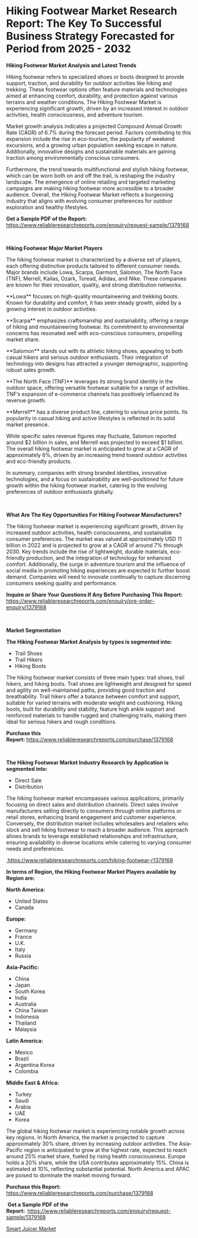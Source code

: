 <p><h1>Hiking Footwear Market Research Report: The Key To Successful Business Strategy Forecasted for Period from 2025 - 2032</h1></p><p><strong>Hiking Footwear Market Analysis and Latest Trends</strong></p>
<p><p>Hiking footwear refers to specialized shoes or boots designed to provide support, traction, and durability for outdoor activities like hiking and trekking. These footwear options often feature materials and technologies aimed at enhancing comfort, durability, and protection against various terrains and weather conditions. The Hiking Footwear Market is experiencing significant growth, driven by an increased interest in outdoor activities, health consciousness, and adventure tourism.</p><p>Market growth analysis indicates a projected Compound Annual Growth Rate (CAGR) of 6.7% during the forecast period. Factors contributing to this expansion include the rise in eco-tourism, the popularity of weekend excursions, and a growing urban population seeking escape in nature. Additionally, innovative designs and sustainable materials are gaining traction among environmentally conscious consumers.</p><p>Furthermore, the trend towards multifunctional and stylish hiking footwear, which can be worn both on and off the trail, is reshaping the industry landscape. The emergence of online retailing and targeted marketing campaigns are making hiking footwear more accessible to a broader audience. Overall, the Hiking Footwear Market reflects a burgeoning industry that aligns with evolving consumer preferences for outdoor exploration and healthy lifestyles.</p></p>
<p><strong>Get a Sample PDF of the Report:&nbsp;</strong> <a href="https://www.reliableresearchreports.com/enquiry/request-sample/1379168?utm_campaign=2109&utm_medium=2&utm_source=Github&utm_content=ia&utm_term=05022025&utm_id=hiking-footwear">https://www.reliableresearchreports.com/enquiry/request-sample/1379168</a></p>
<p>&nbsp;</p>
<p><strong>Hiking Footwear Major Market Players</strong></p>
<p><p>The hiking footwear market is characterized by a diverse set of players, each offering distinctive products tailored to different consumer needs. Major brands include Lowa, Scarpa, Garmont, Salomon, The North Face (TNF), Merrell, Kailas, Ozark, Toread, Adidas, and Nike. These companies are known for their innovation, quality, and strong distribution networks.</p><p>**Lowa** focuses on high-quality mountaineering and trekking boots. Known for durability and comfort, it has seen steady growth, aided by a growing interest in outdoor activities.</p><p>**Scarpa** emphasizes craftsmanship and sustainability, offering a range of hiking and mountaineering footwear. Its commitment to environmental concerns has resonated well with eco-conscious consumers, propelling market share.</p><p>**Salomon** stands out with its athletic hiking shoes, appealing to both casual hikers and serious outdoor enthusiasts. Their integration of technology into designs has attracted a younger demographic, supporting robust sales growth.</p><p>**The North Face (TNF)** leverages its strong brand identity in the outdoor space, offering versatile footwear suitable for a range of activities. TNF’s expansion of e-commerce channels has positively influenced its revenue growth.</p><p>**Merrell** has a diverse product line, catering to various price points. Its popularity in casual hiking and active lifestyles is reflected in its solid market presence.</p><p>While specific sales revenue figures may fluctuate, Salomon reported around $2 billion in sales, and Merrell was projected to exceed $1 billion. The overall hiking footwear market is anticipated to grow at a CAGR of approximately 6%, driven by an increasing trend toward outdoor activities and eco-friendly products.</p><p>In summary, companies with strong branded identities, innovative technologies, and a focus on sustainability are well-positioned for future growth within the hiking footwear market, catering to the evolving preferences of outdoor enthusiasts globally.</p></p>
<p>&nbsp;</p>
<p><strong>What Are The Key Opportunities For Hiking Footwear Manufacturers?</strong></p>
<p><p>The hiking footwear market is experiencing significant growth, driven by increased outdoor activities, health consciousness, and sustainable consumer preferences. The market was valued at approximately USD 11 billion in 2022 and is projected to grow at a CAGR of around 7% through 2030. Key trends include the rise of lightweight, durable materials, eco-friendly production, and the integration of technology for enhanced comfort. Additionally, the surge in adventure tourism and the influence of social media in promoting hiking experiences are expected to further boost demand. Companies will need to innovate continually to capture discerning consumers seeking quality and performance.</p></p>
<p><strong>Inquire or Share Your Questions If Any Before Purchasing This Report:</strong> <a href="https://www.reliableresearchreports.com/enquiry/pre-order-enquiry/1379168?utm_campaign=2109&utm_medium=2&utm_source=Github&utm_content=ia&utm_term=05022025&utm_id=hiking-footwear">https://www.reliableresearchreports.com/enquiry/pre-order-enquiry/1379168</a></p>
<p>&nbsp;</p>
<p><strong>Market Segmentation</strong></p>
<p><strong>The Hiking Footwear Market Analysis by types is segmented into:</strong></p>
<p><ul><li>Trail Shoes</li><li>Trail Hikers</li><li>Hiking Boots</li></ul></p>
<p><p>The hiking footwear market consists of three main types: trail shoes, trail hikers, and hiking boots. Trail shoes are lightweight and designed for speed and agility on well-maintained paths, providing good traction and breathability. Trail hikers offer a balance between comfort and support, suitable for varied terrains with moderate weight and cushioning. Hiking boots, built for durability and stability, feature high ankle support and reinforced materials to handle rugged and challenging trails, making them ideal for serious hikers and rough conditions.</p></p>
<p><strong>Purchase this Report:&nbsp;</strong><a href="https://www.reliableresearchreports.com/purchase/1379168?utm_campaign=2109&utm_medium=2&utm_source=Github&utm_content=ia&utm_term=05022025&utm_id=hiking-footwear">https://www.reliableresearchreports.com/purchase/1379168</a></p>
<p>&nbsp;</p>
<p><strong>The Hiking Footwear Market Industry Research by Application is segmented into:</strong></p>
<p><ul><li>Direct Sale</li><li>Distribution</li></ul></p>
<p><p>The hiking footwear market encompasses various applications, primarily focusing on direct sales and distribution channels. Direct sales involve manufacturers selling directly to consumers through online platforms or retail stores, enhancing brand engagement and customer experience. Conversely, the distribution market includes wholesalers and retailers who stock and sell hiking footwear to reach a broader audience. This approach allows brands to leverage established relationships and infrastructure, ensuring availability in diverse locations while catering to varying consumer needs and preferences.</p></p>
<p><a href="https://www.reliableresearchreports.com/hiking-footwear-r1379168?utm_campaign=2109&utm_medium=2&utm_source=Github&utm_content=ia&utm_term=05022025&utm_id=hiking-footwear">&nbsp;https://www.reliableresearchreports.com/hiking-footwear-r1379168</a></p>
<p><strong>In terms of Region, the Hiking Footwear Market Players available by Region are:</strong></p>
<p>
    <p> <strong> North America: </strong>
        <ul>
            <li>United States</li>
            <li>Canada</li>
        </ul>
        </p> 
    <p> <strong> Europe: </strong>
        <ul>
            <li>Germany</li>
            <li>France</li>
            <li>U.K.</li>
            <li>Italy</li>
            <li>Russia</li>
        </ul>
        </p> 
    <p> <strong> Asia-Pacific: </strong>
        <ul>
            <li>China</li>
            <li>Japan</li>
            <li>South Korea</li>
            <li>India</li>
            <li>Australia</li>
            <li>China Taiwan</li>
            <li>Indonesia</li>
            <li>Thailand</li>
            <li>Malaysia</li>
        </ul>
        </p> 
    <p> <strong> Latin America: </strong>
        <ul>
            <li>Mexico</li>
            <li>Brazil</li>
            <li>Argentina Korea</li>
            <li>Colombia</li>
        </ul>
        </p> 
    <p> <strong> Middle East & Africa: </strong>
        <ul>
            <li>Turkey</li>
            <li>Saudi</li>
            <li>Arabia</li>
            <li>UAE</li>
            <li>Korea</li>
        </ul>
    </p>
    </p>
<p><p>The global hiking footwear market is experiencing notable growth across key regions. In North America, the market is projected to capture approximately 30% share, driven by increasing outdoor activities. The Asia-Pacific region is anticipated to grow at the highest rate, expected to reach around 25% market share, fueled by rising health consciousness. Europe holds a 20% share, while the USA contributes approximately 15%. China is estimated at 10%, reflecting substantial potential. North America and APAC are poised to dominate the market moving forward.</p></p>
<p><strong>Purchase this Report: </strong><a href="https://www.reliableresearchreports.com/purchase/1379168?utm_campaign=2109&utm_medium=2&utm_source=Github&utm_content=ia&utm_term=05022025&utm_id=hiking-footwear">https://www.reliableresearchreports.com/purchase/1379168</a></p>
<p>&nbsp;<strong>Get a Sample PDF of the Report:&nbsp;&nbsp;</strong><a href="https://www.reliableresearchreports.com/enquiry/request-sample/1379168?utm_campaign=2109&utm_medium=2&utm_source=Github&utm_content=ia&utm_term=05022025&utm_id=hiking-footwear">https://www.reliableresearchreports.com/enquiry/request-sample/1379168</a></p>
<p><strong></strong></p>
<p><p><a href="https://github.com/MonroeBullock54/Market-Research-Report-List-1/blob/main/smart-juicer-market.md?utm_campaign=2109&utm_medium=2&utm_source=Github&utm_content=ia&utm_term=05022025&utm_id=hiking-footwear">Smart Juicer Market</a></p></p>